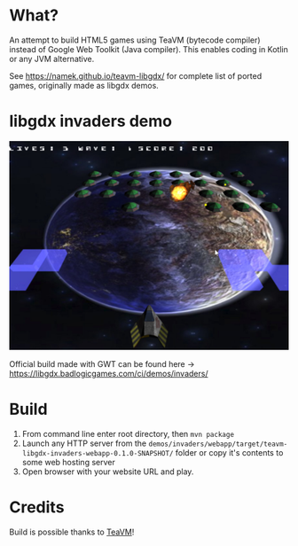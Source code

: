 # What?

An attempt to build HTML5 games using TeaVM (bytecode compiler) instead of Google Web Toolkit (Java compiler). This enables coding in Kotlin or any JVM alternative.

See https://namek.github.io/teavm-libgdx/ for complete list of ported games, originally made as libgdx demos.

# libgdx invaders demo

![invaders](/demos/invaders/screenshot.jpg "Invaders")

Official build made with GWT can be found here -> https://libgdx.badlogicgames.com/ci/demos/invaders/

# Build

1. From command line enter root directory, then `mvn package` 
2. Launch any HTTP server from the `demos/invaders/webapp/target/teavm-libgdx-invaders-webapp-0.1.0-SNAPSHOT/` folder or copy it's contents to some web hosting server
3. Open browser with your website URL and play.

# Credits

Build is possible thanks to [TeaVM](https://github.com/konsoletyper/teavm)!
